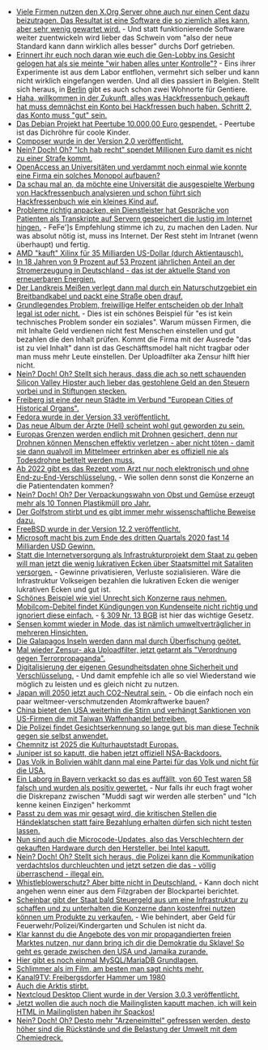 * [Viele Firmen nutzen den X.Org Server ohne auch nur einen Cent dazu beizutragen. Das Resultat ist eine Software die so ziemlich alles kann, aber sehr wenig gewartet wird.](https://www.phoronix.com/scan.php?page=news_item&px=XServer-Abandonware) - Und statt funktionierende Software weiter zuentwickeln wird lieber das Schwein vom "also der neue Standard kann dann wirklich alles besser" durchs Dorf getrieben.
* [Erinnert ihr euch noch daran wie euch die Gen-Lobby ins Gesicht gelogen hat als sie meinte "wir haben alles unter Kontrolle"?](https://blog.fefe.de/?ts=a16b1c8b) - Eins ihrer Experimente ist aus dem Labor entflohen, vermehrt sich selber und kann nicht wirklich eingefangen werden. Und all dies passiert in Belgien. Stellt sich heraus, in [Berlin](https://blog.fefe.de/?ts=a168153b) gibt es auch schon zwei Wohnorte für Gentiere.
* [Haha, willkommen in der Zukunft, alles was Hackfressenbuch gekauft hat muss demnächst ein Konto bei Hackfressen buch haben. Schritt 2, das Konto muss "gut" sein.](https://www.golem.de/news/quest-2-wer-facebook-loescht-verliert-inhalte-bei-oculus-2010-151718.html)
* [Das Debian Projekt hat Peertube 10.000,00 Euro gespendet.](https://www.golem.de/news/peertube-debian-spendet-fuer-freie-live-streaming-software-2010-151715.html) - Peertube ist das Dichröhre für coole Kinder.
* [Composer wurde in der Version 2.0 veröffentlicht.](https://blog.packagist.com/composer-2-0-is-now-available/)
* [Nein? Doch! Oh? "Ich hab recht" spendet Millionen Euro damit es nicht zu einer Strafe kommt.](https://netzpolitik.org/2020/wie-der-datenkonzern-den-journalismus-umgarnt/)
* [OpenAccess an Universitäten und verdammt noch einmal wie konnte eine Firma ein solches Monopol aufbauen?](https://netzpolitik.org/2020/neues-vom-grossverlag-elsevier-kein-open-access-deal-dafuer-mit-spyware-gegen-schattenbibliotheken/)
* [Da schau mal an, da möchte eine Universität die ausgespielte Werbung von Hackfressenbuch analysieren und schon führt sich Hackfressenbuch wie ein kleines Kind auf.](https://www.golem.de/news/social-media-facebook-will-forschungsprojekt-unterbinden-2010-151723.html)
* [Probleme richtig anpacken, ein Dienstleister hat Gespräche von Patienten als Transkripte auf Servern gespeichert die lustig im Internet hingen.](https://blog.fefe.de/?ts=a166c841) - FeFe']s Empfehlung stimme ich zu, zu machen den Laden. Nur was absolut nötig ist, muss ins Internet. Der Rest steht im Intranet (wenn überhaupt) und fertig.
* [AMD "kauft" Xilinx für 35 Milliarden US-Dollar (durch Aktientausch).](https://www.planet3dnow.de/cms/59284-amd-uebernimmt-xilinx-fuer-35-milliarden-us-dollar/)
* [In 18 Jahren von 9 Prozent auf 53 Prozent jährlichen Anteil an der Stromerzeugung in Deutschland - das ist der aktuelle Stand von erneuerbaren Energien.](https://www.sonnenseite.com/de/energie/erneuerbare-steuern-in-deutschland-auf-neuen-rekord-zu/)
* [Der Landkreis Meißen verlegt dann mal durch ein Naturschutzgebiet ein Breitbandkabel und packt eine Straße oben drauf.](https://sachsen.nabu.de/news/2020/28859.html)
* [Grundlegendes Problem, freiwillige Helfer entscheiden ob der Inhalt legal ist oder nicht.](https://netzpolitik.org/2020/missbrauch-auf-porno-plattformen-xhamster-laesst-freiwillige-mutmasslich-illegale-fotos-moderieren/) - Dies ist ein schönes Beispiel für "es ist kein technisches Problem sonder ein soziales". Warum müssen Firmen, die mit Inhalte Geld verdienen nicht fest Menschen einstellen und gut bezahlen die den Inhalt prüfen. Kommt die Firma mit der Ausrede "das ist zu viel Inhalt" dann ist das Geschäfftsmodel halt nicht tragbar oder man muss mehr Leute einstellen. Der Uploadfilter aka Zensur hilft hier nicht.
* [Nein? Doch! Oh? Stellt sich heraus, dass die ach so nett schauenden Silicon Valley Hipster auch lieber das gestohlene Geld an den Steuern vorbei und in Stiftungen stecken.](https://netzpolitik.org/2020/medienmaezen-google-milliarden-von-den-neuen-medici/)
* [Freiberg ist eine der neun Städte im Verbund "European Cities of Historical Organs".](http://echo-organs.org/)
* [Fedora wurde in der Version 33 veröffentlicht.](https://lwn.net/Articles/835366/rss)
* [Das neue Album der Ärzte (Hell) scheint wohl gut geworden zu sein.](https://tuxproject.de/blog/2020/10/metakritik-die-aerzte-hell/)
* [Europas Grenzen werden endlich mit Drohnen gesichert, denn nur Drohnen können Menschen effektiv verletzen - aber nicht töten - damit sie dann qualvoll im Mittelmeer ertrinken aber es offiziell nie als Todesdrohne betitelt werden muss.](https://netzpolitik.org/2020/auftraege-an-ruestungskonzerne-italien-und-frontex-ueberwachen-das-mittelmeer-jetzt-mit-drohnen/)
* [Ab 2022 gibt es das Rezept vom Arzt nur noch elektronisch und ohne End-zu-End-Verschlüsselung.](https://www.kuketz-blog.de/e-rezept-ab-2022-ohne-ende-zu-ende-verschluesselung/) - Wie sollen denn sonst die Konzerne an die Patientendaten kommen?
* [Nein? Doch! Oh? Der Verpackungswahn von Obst und Gemüse erzeugt mehr als 10 Tonnen Plastikmüll pro Jahr.](https://www.sonnenseite.com/de/umwelt/immer-mehr-muell-durch-verpacktes-obst-und-gemuese/)
* [Der Golfstrom stirbt und es gibt immer mehr wissenschaftliche Beweise dazu.](https://www.sonnenseite.com/de/wissenschaft/neue-beweise-fuer-die-abschwaechung-des-golfstroms/)
* [FreeBSD wurde in der Version 12.2 veröffentlicht.](https://www.phoronix.com/scan.php?page=news_item&px=FreeBSD-12.2-Released)
* [Microsoft macht bis zum Ende des dritten Quartals 2020 fast 14 Milliarden USD Gewinn.](https://www.golem.de/news/quartalsbericht-microsoft-profitiert-doppelt-von-der-pandemie-2010-151765.html)
* [Statt die Internetversorgung als Infrastrukturprojekt dem Staat zu geben will man jetzt die wenig lukrativen Ecken über Staatsmittel mit Sataliten versorgen.](https://www.golem.de/news/bundesverkehrsministerium-regierung-koennte-satelliteninternet-foerdern-2010-151760.html) - Gewinne privatisieren, Verluste sozialisieren. Wäre die Infrastruktur Volkseigen bezahlen die lukrativen Ecken die weniger lukrativen Ecken und gut ist.
* [Schönes Beispiel wie viel Unrecht sich Konzerne raus nehmen. Mobilcom-Debitel findet Kündigungen von Kundenseite nicht richtig und ignoriert diese einfach.](https://www.golem.de/news/urteil-gegen-mobilcom-debitel-kuendigung-muss-nicht-telefonisch-bestaetigt-werden-2010-151756.html) - [§ 309 Nr. 13 BGB](https://www.gesetze-im-internet.de/bgb/__309.html) ist hier das wichtige Gesetz.
* [Sensen kommt wieder in Mode, das ist nämlich umweltverträglicher in mehreren Hinsichten.](https://sachsen.nabu.de/news/2020/28865.html)
* [Die Galapagos Inseln werden dann mal durch Überfischung geötet.](https://netzfrauen.org/2020/10/28/galapagos/)
* [Mal wieder Zensur- aka Uploadfilter, jetzt getarnt als "Verordnung gegen Terrorpropaganda".](https://www.tagesschau.de/investigativ/swr/upload-filter-terrorpropaganda-101.html)
* [Digitalisierung der eigenen Gesundheitsdaten ohne Sicherheit und Verschlüsselung.](https://netzpolitik.org/2020/jens-spahn-hat-es-eilig/) - Und damit empfehle ich alle so viel Wiederstand wie möglich zu leisten und es gleich nicht zu nutzen.
* [Japan will 2050 jetzt auch CO2-Neutral sein.](https://www.sonnenseite.com/de/politik/japan-will-bis-2050-co%e2%82%82%e2%80%91neutral-sein/) - Ob die einfach noch ein paar weltmeer-verschmutzenden Atomkraftwerke bauen?
* [China bietet den USA weiterhin die Stirn und verhängt Sanktionen von US-Firmen die mit Taiwan Waffenhandel betreiben.](https://blog.fefe.de/?ts=a16645fc)
* [Die Polizei findet Gesichtserkennung so lange gut bis man diese Technik gegen sie selbst anwendet.](https://blog.fefe.de/?ts=a166bed0)
* [Chemnitz ist 2025 die Kulturhauptstadt Europas.](https://www.tagesschau.de/kultur/chemnitz-kulturhauptstadt2025-101.html)
* [Juniper ist so kaputt, die haben jetzt offiziell NSA-Backdoors.](https://blog.fefe.de/?ts=a16722a3)
* [Das Volk in Bolivien wählt dann mal eine Partei für das Volk und nicht für die USA.](https://blog.fefe.de/?ts=a1671dcd)
* [Ein Laborg in Bayern verkackt so das es auffällt, von 60 Test waren 58 falsch und wurden als positiv gewertet.](https://blog.fefe.de/?ts=a167198f) - Nur falls ihr euch fragt woher die Diskrepanz zwischen "Muddi sagt wir werden alle sterben" und "Ich kenne keinen Einzigen" herkommt
* [Passt zu dem was mir gesagt wird, die kritischen Stellen die Händeklatschen statt faire Bezahlung erhalten dürfen sich nicht testen lassen.](https://blog.fefe.de/?ts=a1675c48)
* [Nun sind auch die Microcode-Updates, also das Verschlechtern der gekauften Hardware durch den Hersteller, bei Intel kaputt.](https://www.golem.de/news/cpu-me-hacker-knacken-intel-microcode-updates-2010-151797.html)
* [Nein? Doch! Oh? Stellt sich heraus, die Polizei kann die Kommunikation verdachtslos durchleuchten und jetzt setzen die das - völlig überraschend - illegal ein.](https://www.patrick-breyer.de/?p=593447)
* [Whistleblowerschutz? Aber bitte nicht in Deutschland.](https://verfassungsblog.de/ungleicher-schutz-fur-whistleblower/) - Kann doch nicht angehen wenn einer aus dem Filzgraben der Blockpartei berichtet.
* [Scheinbar gibt der Staat bald Steuergeld aus um eine Infrastruktur zu schaffen und zu unterhalten die Konzerne dann kostenfrei nutzen können um Produkte zu verkaufen.](https://www.golem.de/news/angela-merkel-draengt-autokonzerne-sollen-beim-datenraum-mobilitaet-mitmachen-2010-151783.html) - Wie behindert, aber Geld für Feuerwehr/Polizei/Kindergarten und Schulen ist nicht da.
* [Klar kannst du die Angebote des von mir propagandierten freien Marktes nutzen, nur dann bring ich dir die Demokratie du Sklave! So geht es gerade zwischen den USA und Jamaika zurande.](https://www.golem.de/news/usa-droht-jamaika-bei-einsatz-von-huawei-5g-keine-hilfe-mehr-bei-hurrikans-2010-151787.html)
* [Hier gibt es noch einmal MySQL/MariaDB Grundlagen.](https://opensource.com/article/20/10/mariadb-mysql-cheat-sheet)
* [Schlimmer als im Film, am besten man sagt nichts mehr.](https://www.dailydot.com/unclick/pycon-dongle-joke-misogyny-sexism-adria-richards/)
* [Kanal9TV: Freibergsdorfer Hammer um 1980](https://www.youtube.com/watch?v=VQ0DRHOBrL0)
* [Auch die Arktis stirbt.](https://netzfrauen.org/2020/10/30/arctic-ocean/)
* [Nextcloud Desktop Client wurde in der Version 3.0.3 veröffentlicht.](https://nextcloud.com/blog/desktop-client-3-0-3-is-here-with-over-a-dozen-fixes/)
* [Jetzt wollen die auch noch die Mailinglisten kaputt machen, ich will kein HTML in Mailinglisten haben ihr Spackos!](https://www.theregister.com/2020/08/25/linux_kernel_email/)
* [Nein? Doch! Oh? Desto mehr "Arzeneimittel" gefressen werden, desto höher sind die Rückstände und die Belastung der Umwelt mit dem Chemiedreck.](https://www.sonnenseite.com/de/umwelt/arzneimittelrueckstaende-in-der-umwelt/)
